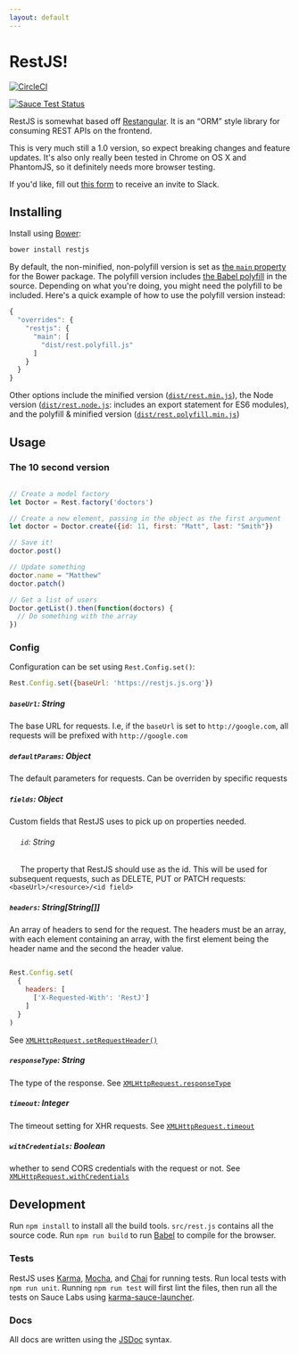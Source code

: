 ```yaml
---
layout: default
---
```


# RestJS!

[![CircleCI](https://circleci.com/gh/daviesgeek/restjs/tree/master.svg?style=svg)](https://circleci.com/gh/daviesgeek/restjs/tree/master)

[![Sauce Test Status](https://saucelabs.com/browser-matrix/restjs.svg)](https://saucelabs.com/u/restjs)


RestJS is somewhat based off [Restangular](https://github.com/mgonto/restangular). It is an “ORM” style library for consuming REST APIs on the frontend.

This is very much still a 1.0 version, so expect breaking changes and feature updates. It's also only really been tested in Chrome on OS X and PhantomJS, so it definitely needs more browser testing.

If you'd like, fill out [this form](http://goo.gl/forms/K3noZAe0MX1j8OjT2) to receive an invite to Slack.

## Installing

Install using [Bower](http://bower.io):

```js
bower install restjs
```

By default, the non-minified, non-polyfill version is set as [the `main` property](https://github.com/bower/spec/blob/master/json.md#main) for the Bower package. The polyfill version includes [the Babel polyfill](https://babeljs.io/docs/usage/polyfill/) in the source. Depending on what you're doing, you might need the polyfill to be included. Here's a quick example of how to use the polyfill version instead:

```js
{
  "overrides": {
    "restjs": {
      "main": [
        "dist/rest.polyfill.js"
      ]
    }
  }
}
```

Other options include the minified version ([`dist/rest.min.js`](https://github.com/daviesgeek/restjs/blob/master/dist/rest.min.js)), the Node version ([`dist/rest.node.js`](https://github.com/daviesgeek/restjs/blob/master/dist/rest.min.js): includes an export statement for ES6 modules), and the polyfill & minified version ([`dist/rest.polyfill.min.js`](https://github.com/daviesgeek/restjs/blob/master/dist/rest.polyfill.min.js))

## Usage

### The 10 second version

```js

// Create a model factory
let Doctor = Rest.factory('doctors')

// Create a new element, passing in the object as the first argument
let doctor = Doctor.create({id: 11, first: "Matt", last: "Smith"})

// Save it!
doctor.post()

// Update something
doctor.name = "Matthew"
doctor.patch()

// Get a list of users
Doctor.getList().then(function(doctors) {
  // Do something with the array
})
```

### Config

Configuration can be set using `Rest.Config.set()`:

```js
Rest.Config.set({baseUrl: 'https://restjs.js.org'})
```
##### `baseUrl`: String
The base URL for requests. I.e, if the `baseUrl` is set to `http://google.com`, all requests will be prefixed with `http://google.com`

##### `defaultParams`: Object
The default parameters for requests. Can be overriden by specific requests

##### `fields`: Object
Custom fields that RestJS uses to pick up on properties needed.

###### &nbsp;&nbsp;&nbsp;&nbsp; `id`: String
&nbsp;&nbsp;&nbsp;&nbsp; The property that RestJS should use as the id. This will be used for subsequent requests, such as DELETE, PUT or PATCH requests: `<baseUrl>/<resource>/<id field>`

##### `headers`: String[String[]]
An array of headers to send for the request. The headers must be an array, with each element containing an array, with the first element being the header name and the second the header value.

```js

Rest.Config.set(
  {
    headers: [
      ['X-Requested-With': 'RestJ']
    ]
  }
)

```

See [`XMLHttpRequest.setRequestHeader()`](https://developer.mozilla.org/en-US/docs/Web/API/XMLHttpRequest/setRequestHeader)

##### `responseType`: String
The type of the response. See [`XMLHttpRequest.responseType`](https://developer.mozilla.org/en-US/docs/Web/API/XMLHttpRequest/responseType)

##### `timeout`: Integer
The timeout setting for XHR requests. See [`XMLHttpRequest.timeout`](https://developer.mozilla.org/en-US/docs/Web/API/XMLHttpRequest/timeout)

##### `withCredentials`: Boolean
whether to send CORS credentials with the request or not. See [`XMLHttpRequest.withCredentials`](https://developer.mozilla.org/en-US/docs/Web/API/XMLHttpRequest/withCredentials)

## Development

Run `npm install` to install all the build tools. `src/rest.js` contains all the source code. Run `npm run build` to run [Babel](https://babeljs.io/) to compile for the browser.

### Tests

RestJS uses [Karma](https://karma-runner.github.io), [Mocha](https://mochajs.org/), and [Chai](http://chaijs.com/) for running tests.
Run local tests with `npm run unit`. Running `npm run test` will first lint the files, then run all the tests on Sauce Labs using [karma-sauce-launcher](https://github.com/karma-runner/karma-sauce-launcher).

### Docs

All docs are written using the [JSDoc](http://usejsdoc.org/) syntax.